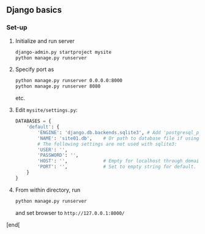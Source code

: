 ## Django basics

### Set-up

 1. Initialize and run server

    ```bash
    django-admin.py startproject mysite
    python manage.py runserver
    ```

 1. Specify port as

    ```bash
    python manage.py runserver 0.0.0.0:8000
    python manage.py runserver 8080
    ```

    etc.

 1. Edit `mysite/settings.py`:

    ```python
    DATABASES = {
        'default': {
            'ENGINE': 'django.db.backends.sqlite3', # Add 'postgresql_psycopg2', 'mysql', 'sqlite3' or 'oracle'.
            'NAME': 'site01.db',    # Or path to database file if using sqlite3.
            # The following settings are not used with sqlite3:
            'USER': '',
            'PASSWORD': '',
            'HOST': '',             # Empty for localhost through domain sockets or '127.0.0.1' for localhost through TCP.
            'PORT': '',             # Set to empty string for default.
        }
    }
    ```

 1. From within directory, run

    ```bash
    python manage.py runserver
    ```

    and set browser to `http://127.0.0.1:8000/`

[end[